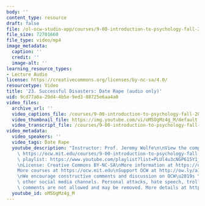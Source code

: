 ```yaml
---
body: ''
content_type: resource
draft: false
file: /ol-ocw-studio-app/courses/9-00-introduction-to-psychology-fall-2004/mit9_00f04_lec23_360p_16_9.mp4
file_size: 72701660
file_type: video/mp4
image_metadata:
  caption: ''
  credit: ''
  image-alt: ''
learning_resource_types:
- Lecture Audio
license: https://creativecommons.org/licenses/by-nc-sa/4.0/
resourcetype: Video
title: '23. Successful Disasters: Date Rape (audio only)'
uid: 9cd77a6a-20d4-4b5e-9ed3-88725e6aa4a0
video_files:
  archive_url: ''
  video_captions_file: /courses/9-00-introduction-to-psychology-fall-2004/mit9_00f04_lec23_captions.vtt
  video_thumbnail_file: https://img.youtube.com/vi/oM5OgMz4g_M/default.jpg
  video_transcript_file: /courses/9-00-introduction-to-psychology-fall-2004/16-esyaLc75la2RvKCaAocfFLZoswcnJ8_transcript.pdf
video_metadata:
  video_speakers: ''
  video_tags: Date Rape
  youtube_description: "Instructor: Prof. Jeremy Wolfe\n\nView the complete course:\
    \ https://ocw.mit.edu/courses/9-00-introduction-to-psychology-fall-2004/\nYouTube\
    \ playlist: https://www.youtube.com/playlist?list=PLUl4u3cNGP615Y1j9Ok3szAH5DxhFjTHo\n\
    \nLicense: Creative Commons BY-NC-SA\nMore information at https://ocw.mit.edu/terms\n\
    More courses at https://ocw.mit.edu\nSupport OCW at http://ow.ly/a1If50zVRlQ\n\
    \nWe encourage constructive comments and discussion on OCW\u2019s YouTube and\
    \ other social media channels. Personal attacks, hate speech, trolling, and inappropriate\
    \ comments are not allowed and may be removed. More details at https://ocw.mit.edu/comments."
  youtube_id: oM5OgMz4g_M
---
```

